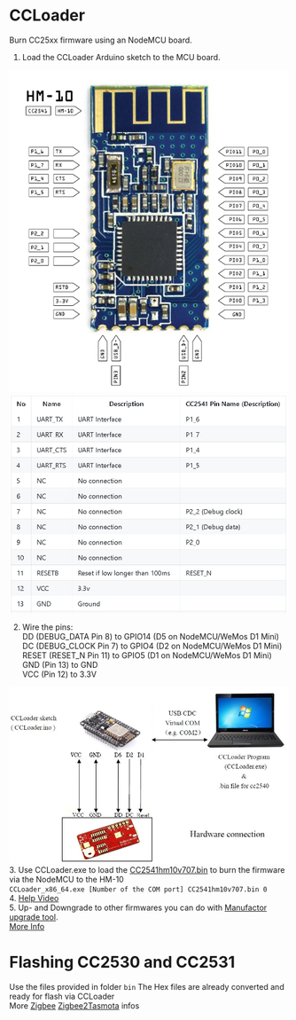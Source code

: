 CCLoader
========

Burn CC25xx firmware using an NodeMCU board.

1. Load the CCLoader Arduino sketch to the MCU board.

  ![image](hm-10-pinout.png)
  ![image](cc2541_pin.png)
  
2. Wire the pins:  
DD (DEBUG_DATA Pin 8) to GPIO14 (D5 on NodeMCU/WeMos D1 Mini) <br>
DC (DEBUG_CLOCK Pin 7) to GPIO4 (D2 on NodeMCU/WeMos D1 Mini) <br>
RESET (RESET_N Pin 11) to GPIO5 (D1 on NodeMCU/WeMos D1 Mini) <br>
GND (Pin 13) to GND <br>
VCC (Pin 12) to 3.3V <br>

  ![image](CCLoader.jpg)
3. Use CCLoader.exe to load the [CC2541hm10v707.bin](/Bin/CC2541hm10v707.bin) to burn the firmware via the NodeMCU to the HM-10 <br>
   `CCLoader_x86_64.exe [Number of the COM port] CC2541hm10v707.bin 0` <br>
4. [Help Video](https://www.youtube.com/watch?v=ez3491-v8Og&lc=z23dzv5wvxrkghouvacdp43beqjns0ivud2tbkcab1xw03c010c.1542030938199060) <br>
5. Up- and Downgrade to other firmwares you can do with [Manufactor upgrade tool](http://www.jnhuamao.cn/download_rom_en.asp?id=). <br>
[More Info](https://forum.arduino.cc/index.php?topic=393655.0)<br>  

Flashing CC2530 and CC2531
==========================
Use the files provided in folder `bin` The Hex files are already converted and ready for flash via CCLoader<br>
More [Zigbee](https://www.zigbee2mqtt.io/information/alternative_flashing_methods.html) 
[Zigbee2Tasmota](https://github.com/Jason2866/CCLibflash) infos
